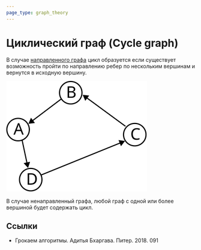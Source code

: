 ```yaml
---
page_type: graph_theory
---
```

# Циклический граф (Cycle graph)

В случае [направленного графа](20221107234333.md) цикл образуется если существует возможность пройти по направлению ребер по нескольким вершинам и вернутся в исходную вершину.

![](images/cycle_graph01.svg)

В случае ненаправленный графа, любой граф с одной или более вершиной будет содержать цикл.

## Ссылки

* Грокаем алгоритмы. Адитья Бхаргава. Питер. 2018. 091 
